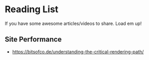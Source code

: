 # Reading List 

If you have some awesome articles/videos to share. Load em up!

## Site Performance
- https://bitsofco.de/understanding-the-critical-rendering-path/
